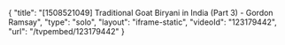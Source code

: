 {
    "title": "[1508521049] Traditional Goat Biryani in India (Part 3) - Gordon Ramsay",
    "type": "solo",
    "layout": "iframe-static",
    "videoId": "123179442",
    "url": "\/tvpembed\/123179442"
}